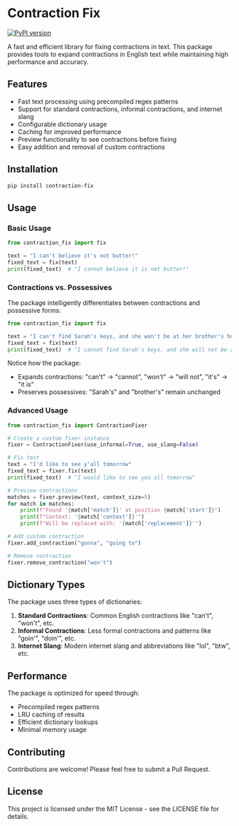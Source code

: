 # Contraction Fix

[![PyPI version](https://badge.fury.io/py/contraction-fix.svg)](https://pypi.org/project/contraction-fix/)

A fast and efficient library for fixing contractions in text. This package provides tools to expand contractions in English text while maintaining high performance and accuracy.

## Features

- Fast text processing using precompiled regex patterns
- Support for standard contractions, informal contractions, and internet slang
- Configurable dictionary usage
- Caching for improved performance
- Preview functionality to see contractions before fixing
- Easy addition and removal of custom contractions

## Installation

```bash
pip install contraction-fix
```

## Usage

### Basic Usage

```python
from contraction_fix import fix

text = "I can't believe it's not butter!"
fixed_text = fix(text)
print(fixed_text)  # "I cannot believe it is not butter!"
```

### Contractions vs. Possessives

The package intelligently differentiates between contractions and possessive forms:

```python
from contraction_fix import fix

text = "I can't find Sarah's keys, and she won't be at her brother's house until it's dark."
fixed_text = fix(text)
print(fixed_text)  # "I cannot find Sarah's keys, and she will not be at her brother's house until it is dark."
```

Notice how the package:
- Expands contractions: "can't" → "cannot", "won't" → "will not", "it's" → "it is"
- Preserves possessives: "Sarah's" and "brother's" remain unchanged

### Advanced Usage

```python
from contraction_fix import ContractionFixer

# Create a custom fixer instance
fixer = ContractionFixer(use_informal=True, use_slang=False)

# Fix text
text = "I'd like to see y'all tomorrow"
fixed_text = fixer.fix(text)
print(fixed_text)  # "I would like to see you all tomorrow"

# Preview contractions
matches = fixer.preview(text, context_size=5)
for match in matches:
    print(f"Found '{match['match']}' at position {match['start']}")
    print(f"Context: '{match['context']}'")
    print(f"Will be replaced with: '{match['replacement']}'")

# Add custom contraction
fixer.add_contraction("gonna", "going to")

# Remove contraction
fixer.remove_contraction("won't")
```

## Dictionary Types

The package uses three types of dictionaries:

1. **Standard Contractions**: Common English contractions like "can't", "won't", etc.
2. **Informal Contractions**: Less formal contractions and patterns like "goin'", "doin'", etc.
3. **Internet Slang**: Modern internet slang and abbreviations like "lol", "btw", etc.

## Performance

The package is optimized for speed through:
- Precompiled regex patterns
- LRU caching of results
- Efficient dictionary lookups
- Minimal memory usage

## Contributing

Contributions are welcome! Please feel free to submit a Pull Request.

## License

This project is licensed under the MIT License - see the LICENSE file for details. 